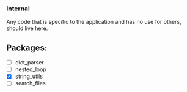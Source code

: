 ### Internal
Any code that is specific to the application and has no use for others, should live here.

## Packages:
- [ ] dict_parser
- [ ] nested_loop
- [x] string_utils
- [ ] search_files
